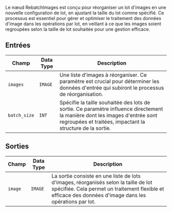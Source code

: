 
Le nœud RebatchImages est conçu pour réorganiser un lot d'images en une nouvelle configuration de lot, en ajustant la taille du lot comme spécifié. Ce processus est essentiel pour gérer et optimiser le traitement des données d'image dans les opérations par lot, en veillant à ce que les images soient regroupées selon la taille de lot souhaitée pour une gestion efficace.

## Entrées

| Champ        | Data Type | Description                                                                         |
|--------------|-------------|-------------------------------------------------------------------------------------|
| `images`     | `IMAGE`     | Une liste d'images à réorganiser. Ce paramètre est crucial pour déterminer les données d'entrée qui subiront le processus de réorganisation. |
| `batch_size` | `INT`       | Spécifie la taille souhaitée des lots de sortie. Ce paramètre influence directement la manière dont les images d'entrée sont regroupées et traitées, impactant la structure de la sortie. |

## Sorties

| Champ  | Data Type | Description                                                                   |
|--------|-------------|-------------------------------------------------------------------------------|
| `image`| `IMAGE`     | La sortie consiste en une liste de lots d'images, réorganisés selon la taille de lot spécifiée. Cela permet un traitement flexible et efficace des données d'image dans les opérations par lot. |
